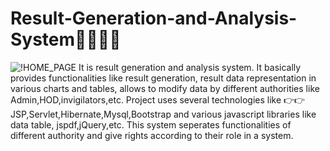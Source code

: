 # Result-Generation-and-Analysis-System👩‍💻👩‍💻
![!HOME_PAGE](./img/HomePage.png)
It is result generation and analysis system. It basically provides functionalities like result generation, result data representation
in various charts and tables, allows to modify data by different authorities like Admin,HOD,invigilators,etc. Project uses several technologies
like 👉👉 JSP,Servlet,Hibernate,Mysql,Bootstrap and various javascript libraries like data table, jspdf,jQuery,etc. This system seperates functionalities of different authority and give rights according to their role in a system.
